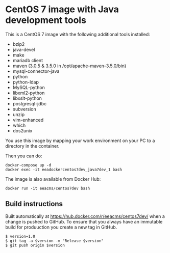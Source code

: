 CentOS 7 image with Java development tools
==========================================

This is a CentOS 7 image with the following additional tools installed:
- bzip2
- java-devel
- make
- mariadb client
- maven (3.0.5 & 3.5.0 in /opt/apache-maven-3.5.0/bin)
- mysql-connector-java
- python
- python-ldap
- MySQL-python
- libxml2-python
- libxslt-python
- postgresql-jdbc
- subversion
- unzip
- vim-enhanced
- which
- dos2unix

You use this image by mapping your work environment on your PC to a directory in the container.

Then you can do:
```
docker-compose up -d
docker exec -it eeadockercentos7dev_java7dev_1 bash
```

The image is also available from Docker Hub:
```
docker run -it eeacms/centos7dev bash
```

Build instructions
------------------

Built automatically at https://hub.docker.com/r/eeacms/centos7dev/ when a change is
pushed to GitHub. To ensure that you always have an immutable build for produuction
you create a new tag in GitHub.

    $ version=1.0
    $ git tag -a $version -m "Release $version"
    $ git push origin $version


